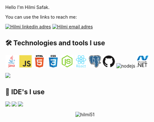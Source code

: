 Hello
I'm Hilmi Safak.

You can use the links to reach me:

  <a href="https://www.linkedin.com/in/hilmi-%C5%9Fafak-40046a210/" target="_blank" rel="nofollow"><img alt="Hilmi linkedin adres" src="https://img.shields.io/badge/LinkedIn-0077B5?style=for-the-badge&logo=linkedin&logoColor=white" /></a>
  <a href="mailto:hilmisafak1@gmail.com" target="_blank" rel="nofollow"><img alt="Hilmi email adres" src="https://img.shields.io/badge/Gmail-D14836?style=for-the-badge&logo=gmail&logoColor=white" /></a>

  
## 🛠 Technologies and tools I use
<p align="left">
<img src="https://raw.githubusercontent.com/devicons/devicon/master/icons/java/java-original-wordmark.svg" width="40" height="40" />
<img src="https://raw.githubusercontent.com/devicons/devicon/master/icons/javascript/javascript-original.svg" width="40" height="40" />
<img src="https://raw.githubusercontent.com/devicons/devicon/master/icons/html5/html5-original-wordmark.svg" width="40" height="40" />
<img src="https://raw.githubusercontent.com/devicons/devicon/master/icons/css3/css3-original-wordmark.svg" width="40" height="40" />
<img src="https://raw.githubusercontent.com/devicons/devicon/master/icons/nodejs/nodejs-original.svg" alt="nodejs" width="40" height="40"/>
<img src="https://raw.githubusercontent.com/devicons/devicon/master/icons/react/react-original-wordmark.svg" width="40" height="40" />
<img src="https://raw.githubusercontent.com/devicons/devicon/master/icons/postgresql/postgresql-original.svg" alt="postgresql" width="40" height="40"/>
<img src="https://raw.githubusercontent.com/devicons/devicon/master/icons/github/github-original.svg" width="40" height="40" />
<img src="https://upload.wikimedia.org/wikipedia/commons/d/d9/Node.js_logo.svg" alt="nodejs" width="40" height="40"/>  
<img src="https://raw.githubusercontent.com/devicons/devicon/master/icons/dot-net/dot-net-original-wordmark.svg" alt="dotnet" width="40" height="40"/>
</p>
<p align="left">
<img src="https://img.shields.io/badge/Spring-black?style=for-the-badge&logo=spring&logoColor=white%22%3E"/>
</p>

## 📝 IDE's I use
<img src="https://img.shields.io/badge/Visual_Studio_2019-black?style=for-the-badge&logo=visual%20studio&logoColor=white"></img>
<img src="https://img.shields.io/badge/Visual_Studio_Code-black?style=for-the-badge&logo=visual%20studio%20code&logoColor=white"></img>
<img src="https://img.shields.io/badge/Eclipse-black?style=for-the-badge&logo=eclipse&logoColor=white"></img>

<p align="center">
  <img src="https://github-readme-stats.vercel.app/api/top-langs?username=hilmi51&show_icons=true&locale=en&layout=compact" alt="hilmi51" />
</p>


